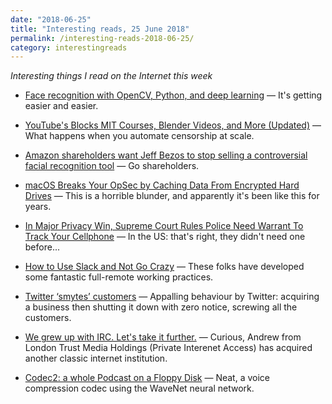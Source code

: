 ```yaml
---
date: "2018-06-25"
title: "Interesting reads, 25 June 2018"
permalink: /interesting-reads-2018-06-25/
category: interestingreads
---
```


*Interesting things I read on the Internet this week*

<!--more-->

- [Face recognition with OpenCV, Python, and deep learning](https://www.pyimagesearch.com/2018/06/18/face-recognition-with-opencv-python-and-deep-learning/) — It's getting easier and easier.

- [YouTube's Blocks MIT Courses, Blender Videos, and More (Updated)](https://torrentfreak.com/youtubes-piracy-filter-blocks-mit-courses-blender-videos-and-more-180618/) — What happens when you automate censorship at scale.

- [Amazon shareholders want Jeff Bezos to stop selling a controversial facial recognition tool](https://www.independent.co.uk/news/business/amazon-recognition-shareholders-jeff-bezos-letter-privacy-surveillance-facial-recognition-a8405221.html) — Go shareholders.

- [macOS Breaks Your OpSec by Caching Data From Encrypted Hard Drives](https://www.bleepingcomputer.com/news/apple/macos-breaks-your-opsec-by-caching-data-from-encrypted-hard-drives/) — This is a horrible blunder, and apparently it's been like this for years.

- [In Major Privacy Win, Supreme Court Rules Police Need Warrant To Track Your Cellphone](https://www.npr.org/2018/06/22/605007387/supreme-court-rules-police-need-warrant-to-get-location-information-from-cell-to?t=1529684968994) — In the US: that's right, they didn't need one before...

- [How to Use Slack and Not Go Crazy](https://pspdfkit.com/blog/2018/how-to-use-slack-and-not-go-crazy/) — These folks have developed some fantastic full-remote working practices.

- [Twitter ‘smytes’ customers](https://techcrunch.com/2018/06/21/twitter-smytes-customers/?guccounter=1) — Appalling behaviour by Twitter: acquiring a business then shutting it down with zero notice, screwing all the customers.

- [We grew up with IRC. Let's take it further.](https://irc.com/) — Curious, Andrew from London Trust Media Holdings (Private Interenet Access) has acquired another classic internet institution.

- [Codec2: a whole Podcast on a Floppy Disk](https://auphonic.com/blog/2018/06/01/codec2-podcast-on-floppy-disk/) — Neat, a voice compression codec using the WaveNet neural network.

